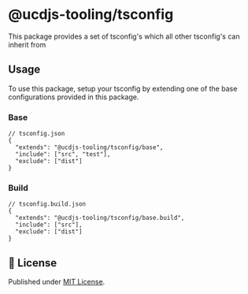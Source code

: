 # @ucdjs-tooling/tsconfig

This package provides a set of tsconfig's which all other tsconfig's can inherit from

## Usage

To use this package, setup your tsconfig by extending one of the base configurations provided in this package.

### Base

```jsonc
// tsconfig.json
{
  "extends": "@ucdjs-tooling/tsconfig/base",
  "include": ["src", "test"],
  "exclude": ["dist"]
}
```

### Build

```jsonc
// tsconfig.build.json
{
  "extends": "@ucdjs-tooling/tsconfig/base.build",
  "include": ["src"],
  "exclude": ["dist"]
}
```

## 📄 License

Published under [MIT License](./LICENSE).
